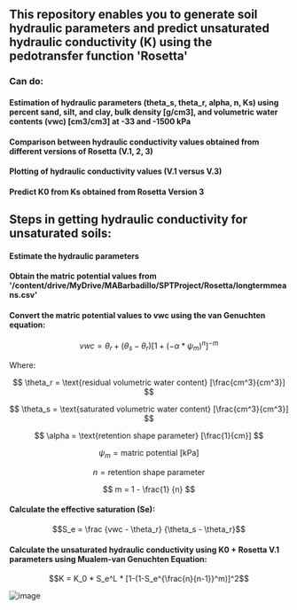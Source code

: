 ## This repository enables you to generate soil  hydraulic parameters and predict unsaturated hydraulic conductivity (K) using the pedotransfer function 'Rosetta'
### Can do:
#### Estimation of hydraulic parameters (theta_s, theta_r, alpha, n, Ks) using percent sand, silt, and clay, bulk density [g/cm3], and volumetric water contents (vwc) [cm3/cm3] at -33 and -1500 kPa
#### Comparison between hydraulic conductivity values obtained from different versions of Rosetta (V.1, 2, 3)
#### Plotting of hydraulic conductivity values (V.1 versus V.3)
#### Predict K0 from Ks obtained from Rosetta Version 3

## Steps in getting hydraulic conductivity for unsaturated soils:

#### Estimate the hydraulic parameters
#### Obtain the matric potential values from '/content/drive/MyDrive/MABarbadillo/SPTProject/Rosetta/longtermmeans.csv'
#### Convert the matric potential values to vwc using the van Genuchten equation:
$$vwc = \theta_r + (\theta_s - \theta_r) [1 + (-\alpha * \psi_m)^{n}]^{-m}$$

Where:

$$
\theta_r = \text{residual volumetric water content} [\frac{cm^3}{cm^3}]
$$

$$
\theta_s = \text{saturated volumetric water content} [\frac{cm^3}{cm^3}]
$$

$$
\alpha = \text{retention shape parameter} [\frac{1}{cm}]
$$

$$
\psi_m = \text{matric potential [kPa]}
$$

$$
n = \text{retention shape parameter}
$$

$$
m = 1 - \frac{1} {n}
$$

#### Calculate the effective saturation (Se):
$$S_e = \frac {vwc - \theta_r} {\theta_s - \theta_r}$$

#### Calculate the unsaturated hydraulic conductivity using K0 + Rosetta V.1 parameters using Mualem-van Genuchten Equation:
$$K = K_0 * S_e^L * [1-(1-S_e^{\frac{n}{n-1}}^m)]^2$$



![image](https://github.com/MarkBarbadillo/Rosetta-Soilhydraulicconductivity/assets/157748709/3b781a05-5abf-4ba0-9782-230f65226561)

